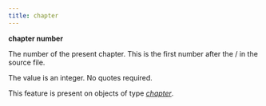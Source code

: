 ```yaml
---
title: chapter
---
```


**chapter number**

The number of the present chapter.
This is the first number after the / in the source file.

The value is an integer. No quotes required.

This feature is present on objects of type [*chapter*](otype).


